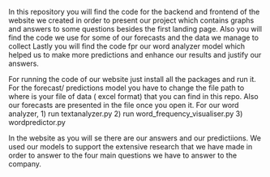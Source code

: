 In this repository you will find the code for the backend and frontend of the website we created in order to present our project which contains graphs and answers to some questions besides the first landing page.
Also you will find the code we use for some of our forecasts and the data we manage to collect
Lastly you will find the code fpr our word analyzer model which helped us to make more predictions and enhance our results and justify our answers.

For running the code of our website just install all the packages and run it.
For the forecast/ predictions model you have to change the file path to where is your file of data ( excel format) that you can find in this repo. Also our forecasts are presented in the file once you open it.
For our word analyzer, 1) run textanalyzer.py  2) run word_frequency_visualiser.py  3) wordpredictor.py

In the website as you will se there are our answers and our predictiions. We used our models to support the extensive research that we have made in order to answer to the four main questions we have to answer to the company.
